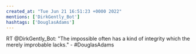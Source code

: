 ```yaml
---
created_at: "Tue Jun 21 16:51:23 +0000 2022"
mentions: ['DirkGently_Bot']
hashtags: ['DouglasAdams']
---
```


RT @DirkGently_Bot: "The impossible often has a kind of integrity which the merely improbable lacks." - #DouglasAdams